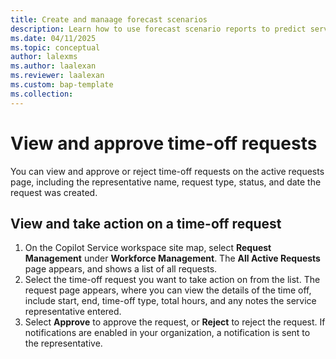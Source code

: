 ```yaml
---
title: Create and manaage forecast scenarios
description: Learn how to use forecast scenario reports to predict service representative, case, and conversation volumes.
ms.date: 04/11/2025
ms.topic: conceptual
author: lalexms
ms.author: laalexan
ms.reviewer: laalexan
ms.custom: bap-template
ms.collection:
---
```


# View and approve time-off requests

You can view and approve or reject time-off requests on the active requests page, including the representative name, request type, status, and date the request was created.

## View and take action on a time-off request

1. On the Copilot Service workspace site map, select **Request Management** under **Workforce Management**. The **All Active Requests** page appears, and shows a list of all requests.
1. Select the time-off request you want to take action on from the list. The request page appears, where you can view the details of the time off, include start, end, time-off type, total hours, and any notes the service representative entered.
1. Select **Approve** to approve the request, or **Reject** to reject the request. If notifications are enabled in your organization, a notification is sent to the representative.

